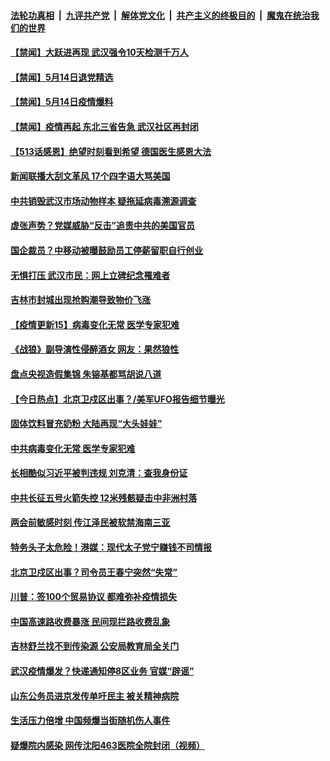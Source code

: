 ####  [法轮功真相](../../../../basic/blob/master/README.md?t=05150731) &nbsp;|&nbsp; [九评共产党](../../../../9ping.md/blob/master/README.md?t=05150731) &nbsp;|&nbsp; [解体党文化](../../../../jtdwh.md/blob/master/README.md?t=05150731)  &nbsp;|&nbsp; [共产主义的终极目的](../../../../gczydzjmd.md/blob/master/README.md?t=05150731) &nbsp;|&nbsp; [魔鬼在统治我们的世界](../../../../mgztzwmdsj.md/blob/master/README.md?t=05150731) 

#### [【禁闻】大跃进再现 武汉强令10天检测千万人](../pages/prog204/a102847296.md?t=05150731) 

#### [【禁闻】5月14日退党精选](../pages/prog204/a102847284.md?t=05150731) 

#### [【禁闻】5月14日疫情爆料](../pages/prog204/a102847271.md?t=05150731) 

#### [【禁闻】疫情再起 东北三省告急 武汉社区再封闭](../pages/prog204/a102847251.md?t=05150731) 

#### [【513话感恩】绝望时刻看到希望 德国医生感恩大法](../pages/prog204/a102847241.md?t=05150731) 

#### [新闻联播大刮文革风 17个四字语大骂美国](../pages/prog204/a102847194.md?t=05150731) 

#### [中共销毁武汉市场动物样本 疑拖延病毒溯源调查](../pages/prog204/a102847193.md?t=05150731) 

#### [虚张声势？党媒威胁“反击”追责中共的美国官员](../pages/prog204/a102847118.md?t=05150731) 

#### [国企裁员？中移动被曝鼓励员工停薪留职自行创业](../pages/prog204/a102847122.md?t=05150731) 

#### [无惧打压 武汉市民：网上立碑纪念罹难者](../pages/prog204/a102847038.md?t=05150731) 


#### [吉林市封城出现抢购潮导致物价飞涨](../pages/prog204/a102846858.md?t=05150731) 

#### [【疫情更新15】病毒变化无常 医学专家犯难](../pages/prog204/a102843601.md?t=05150731) 

#### [《战狼》副导演性侵醉酒女 网友：果然狼性](../pages/prog204/a102846877.md?t=05150731) 

#### [盘点央视造假集锦 朱镕基都骂胡说八道](../pages/prog204/a102846827.md?t=05150731) 

#### [【今日热点】北京卫戍区出事？/美军UFO报告细节曝光](../pages/prog204/a102846776.md?t=05150731) 

#### [固体饮料冒充奶粉 大陆再现“大头娃娃”](../pages/prog204/a102846828.md?t=05150731) 

#### [中共病毒变化无常 医学专家犯难](../pages/prog204/a102846770.md?t=05150731) 

#### [长相酷似习近平被判违规  刘克清：查我身份证](../pages/prog204/a102846641.md?t=05150731) 

#### [中共长征五号火箭失控 12米残骸疑击中非洲村落](../pages/prog204/a102846618.md?t=05150731) 

#### [两会前敏感时刻 传江泽民被软禁海南三亚](../pages/prog204/a102846591.md?t=05150731) 

#### [特务头子太危险！港媒：现代太子党宁赚钱不司情报](../pages/prog204/a102846521.md?t=05150731) 

#### [北京卫戍区出事？司令员王春宁突然“失常”](../pages/prog204/a102846518.md?t=05150731) 

#### [川普：签100个贸易协议 都难弥补疫情损失](../pages/prog204/a102846407.md?t=05150731) 

#### [中国高速路收费暴涨 民间现拦路收费乱象](../pages/prog204/a102846217.md?t=05150731) 

#### [吉林舒兰找不到传染源 公安局教育局全关门](../pages/prog204/a102846223.md?t=05150731) 

#### [武汉疫情爆发？快递通知停8区业务 官媒“辟谣”](../pages/prog204/a102846213.md?t=05150731) 

#### [山东公务员进京发传单吁民主 被关精神病院](../pages/prog204/a102846246.md?t=05150731) 

#### [生活压力倍增 中国频爆当街随机伤人事件](../pages/prog204/a102846199.md?t=05150731) 

#### [疑爆院内感染 网传沈阳463医院全院封闭（视频）](../pages/prog204/a102846167.md?t=05150731) 

